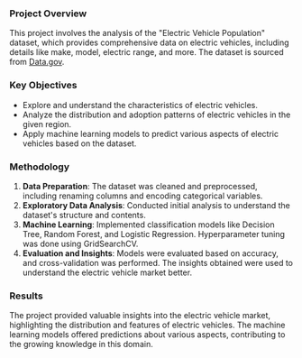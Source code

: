 ### Project Overview

This project involves the analysis of the "Electric Vehicle Population" dataset, which provides comprehensive data on electric vehicles, including details like make, model, electric range, and more. The dataset is sourced from [Data.gov](https://catalog.data.gov/dataset/electric-vehicle-population-data).

### Key Objectives

- Explore and understand the characteristics of electric vehicles.
- Analyze the distribution and adoption patterns of electric vehicles in the given region.
- Apply machine learning models to predict various aspects of electric vehicles based on the dataset.

### Methodology

1. **Data Preparation**: The dataset was cleaned and preprocessed, including renaming columns and encoding categorical variables.
2. **Exploratory Data Analysis**: Conducted initial analysis to understand the dataset's structure and contents.
3. **Machine Learning**: Implemented classification models like Decision Tree, Random Forest, and Logistic Regression. Hyperparameter tuning was done using GridSearchCV.
4. **Evaluation and Insights**: Models were evaluated based on accuracy, and cross-validation was performed. The insights obtained were used to understand the electric vehicle market better.

### Results

The project provided valuable insights into the electric vehicle market, highlighting the distribution and features of electric vehicles. The machine learning models offered predictions about various aspects, contributing to the growing knowledge in this domain.